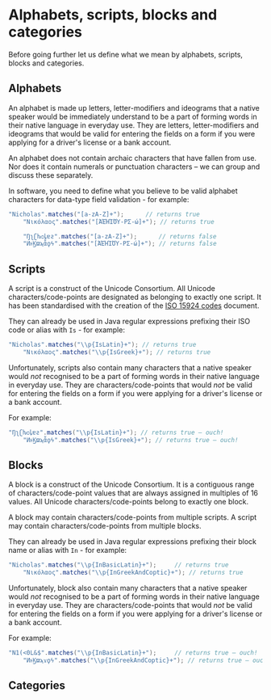 # Alphabets, scripts, blocks and categories

Before going further let us define what we mean by alphabets, scripts, blocks and categories.

## Alphabets

An alphabet is made up letters, letter-modifiers and ideograms that a native speaker would be immediately understand to be a part of forming words in
their native language in everyday use. They are letters, letter-modifiers and ideograms that would be valid for entering the fields on a form if you
were applying for a driver's license or a bank account.

An alphabet does not contain archaic characters that have fallen from use. Nor does it contain numerals or punctuation characters – we can group and
discuss these separately.

In software, you need to define what you believe to be valid alphabet characters for data-type field validation - for example:

```java
"Nicholas".matches("[a-zA-Z]+");      // returns true
    "Νικόλαος".matches("[ΆΈΉΊΌΎ-ΡΣ-ώ]+"); // returns true

    "Ŋʅʗƕᴑꝲɐƨ".matches("[a-zA-Z]+");      // returns false
    "ͶͱϏϖϡἇϙϟ".matches("[ΆΈΉΊΌΎ-ΡΣ-ώ]+"); // returns false
```

## Scripts

A script is a construct of the Unicode Consortium. All Unicode characters/code-points are designated as belonging to exactly one script. It has been
standardised with the creation of the
<a href='https://unicode.org/iso15924/iso15924-codes.html' target='_blank'>ISO 15924 codes</a>
document.

They can already be used in Java regular expressions prefixing their ISO code or alias with `Is` - for example:

```java
"Nicholas".matches("\\p{IsLatin}+"); // returns true
    "Νικόλαος".matches("\\p{IsGreek}+"); // returns true
```

Unfortunately, scripts also contain many characters that a native speaker would *not*
recognised to be a part of forming words in their native language in everyday use. They are characters/code-points that would *not* be valid for
entering the fields on a form if you were applying for a driver's license or a bank account.

For example:

```java
"Ŋʅʗƕᴑꝲɐƨ".matches("\\p{IsLatin}+"); // returns true – ouch!
    "ͶͱϏϖϡἇϙϟ".matches("\\p{IsGreek}+"); // returns true – ouch!
```

## Blocks

A block is a construct of the Unicode Consortium. It is a contiguous range of characters/code-point values that are always assigned in multiples of 16
values. All Unicode characters/code-points belong to exactly one block.

A block may contain characters/code-points from multiple scripts. A script may contain characters/code-points from multiple blocks.

They can already be used in Java regular expressions prefixing their block name or alias with `In` - for example:

```java
"Nicholas".matches("\\p{InBasicLatin}+");     // returns true
    "Νικόλαος".matches("\\p{InGreekAndCoptic}+"); // returns true
```

Unfortunately, block also contain many characters that a native speaker would *not*
recognised to be a part of forming words in their native language in everyday use. They are characters/code-points that would *not* be valid for
entering the fields on a form if you were applying for a driver's license or a bank account.

For example:

```java
"N1(<0L&$".matches("\\p{InBasicLatin}+");     // returns true – ouch!
    "ͶͱϏϖϡϫϙϟ".matches("\\p{InGreekAndCoptic}+"); // returns true – ouch!
```

## Categories
